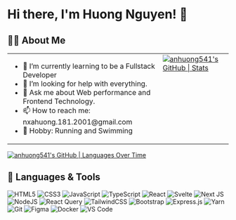 # Hi there, I'm Huong Nguyen! 👋

## 👨‍💻 About Me

<table style="width:100%; border: none;">
  <tr style="border: none;">
    <td style="vertical-align: top;">
      <ul>
        <li>🌱 I’m currently learning to be a Fullstack Developer</li>
        <li>🤔 I’m looking for help with everything.</li>
        <li>💬 Ask me about Web performance and Frontend Technology.</li>
        <li>📫 How to reach me: nxahuong.181.2001@gmail.com</li>
        <li>🎸 Hobby: Running and Swimming</li>
      </ul>
    </td>
    <td style="vertical-align: top;">
      <a href="https://quira.sh?utm_source=widgets&utm_campaign=anhuong541">
        <img src="https://stats.quira.sh/anhuong541/github?theme=dark" alt="anhuong541's GitHub | Stats" />
      </a>
    </td>
  </tr>
</table>

[![anhuong541's GitHub | Languages Over Time](https://stats.quira.sh/anhuong541/languages-over-time?theme=light)](https://quira.sh?utm_source=widgets&utm_campaign=anhuong541)

## 🚀 Languages & Tools

![HTML5](https://img.shields.io/badge/html5-%23E34F26.svg?style=for-the-badge&logo=html5&logoColor=white)
![CSS3](https://img.shields.io/badge/css3-%231572B6.svg?style=for-the-badge&logo=css3&logoColor=white)
![JavaScript](https://img.shields.io/badge/javascript-%23323330.svg?style=for-the-badge&logo=javascript&logoColor=%23F7DF1E)
![TypeScript](https://img.shields.io/badge/typescript-%23007ACC.svg?style=for-the-badge&logo=typescript&logoColor=white)
![React](https://img.shields.io/badge/react-%2320232a.svg?style=for-the-badge&logo=react&logoColor=%2361DAFB)
![Svelte](https://img.shields.io/badge/svelte-%23f1413d.svg?style=for-the-badge&logo=svelte&logoColor=white)
![Next JS](https://img.shields.io/badge/Next-black?style=for-the-badge&logo=next.js&logoColor=white)
![NodeJS](https://img.shields.io/badge/node.js-6DA55F?style=for-the-badge&logo=node.js&logoColor=white)
![React Query](https://img.shields.io/badge/-React%20Query-FF4154?style=for-the-badge&logo=react%20query&logoColor=white)
![TailwindCSS](https://img.shields.io/badge/tailwindcss-%2338B2AC.svg?style=for-the-badge&logo=tailwind-css&logoColor=white)
![Bootstrap](https://img.shields.io/badge/bootstrap-%238511FA.svg?style=for-the-badge&logo=bootstrap&logoColor=white)
![Express.js](https://img.shields.io/badge/express.js-%23404d59.svg?style=for-the-badge&logo=express&logoColor=%2361DAFB)
![Yarn](https://img.shields.io/badge/yarn-%232C8EBB.svg?style=for-the-badge&logo=yarn&logoColor=white)
![Git](https://img.shields.io/badge/git-%23F05033.svg?style=for-the-badge&logo=git&logoColor=white)
![Figma](https://img.shields.io/badge/figma-%23F24E1E.svg?style=for-the-badge&logo=figma&logoColor=white)
![Docker](https://img.shields.io/badge/docker-%230db7ed.svg?style=for-the-badge&logo=docker&logoColor=white)
![VS Code](https://img.shields.io/badge/Visual%20Studio%20Code-0078d7.svg?style=for-the-badge&logo=visual-studio-code&logoColor=white)
<!-- ![n8n.io](https://img.shields.io/badge/-n8n?&logo=N8n) -->
